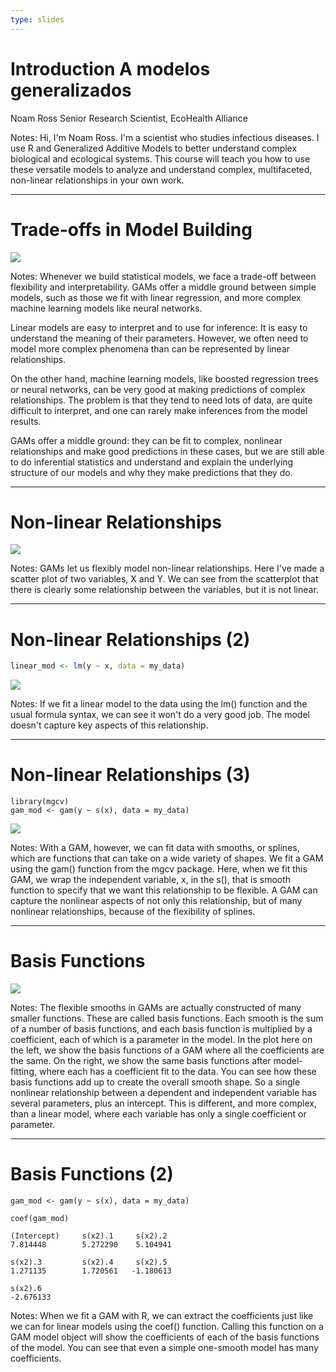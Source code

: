 ```yaml
---
type: slides
---
```


# Introduction A modelos generalizados

Noam Ross 
Senior Research Scientist, EcoHealth Alliance

Notes: Hi, I'm Noam Ross. I'm a scientist who studies infectious diseases. I use R and Generalized Additive Models to better understand complex biological and ecological systems. This course will teach you how to use these versatile models to analyze and understand complex, multifaceted, non-linear relationships in your own work.

---

# Trade-offs in Model Building

![](https://github.com/noamross/gams-in-r-course/blob/master/images/tradeoff-slider.png?raw=true)


Notes: Whenever we build statistical models, we face a trade-off between flexibility and interpretability. GAMs offer a middle ground between simple models, such as those we fit with linear regression, and more complex machine learning models like neural networks.

Linear models are easy to interpret and to use for inference: It is easy to understand the meaning of their parameters. However, we often need to model more complex phenomena than can be represented by linear relationships.

On the other hand, machine learning models, like boosted regression trees or neural networks, can be very good at making predictions of complex relationships. The problem is that they tend to need lots of data, are quite difficult to interpret, and one can rarely make inferences from the model results.

GAMs offer a middle ground: they can be fit to complex, nonlinear relationships and make good predictions in these cases, but we are still able to do inferential statistics and understand and explain the underlying structure of our models and why they make predictions that they do.

---

# Non-linear Relationships

![](https://github.com/noamross/gams-in-r-course/blob/master/images/nonlinear-scatter-1.png?raw=true)

Notes: GAMs let us flexibly model non-linear relationships. Here I've made a scatter plot of two variables, X and Y. We can see from the scatterplot that there is clearly some relationship between the variables, but it is not linear.

---

# Non-linear Relationships (2)

```r
linear_mod <- lm(y ~ x, data = my_data)
```

![](https://github.com/noamross/gams-in-r-course/blob/master/images/nonlinear-scatter-lm-1.png?raw=true)

Notes: If we fit a linear model to the data using the lm() function and the usual formula syntax, we can see it won't do a very good job. The model doesn't capture key aspects of this relationship.

---

# Non-linear Relationships (3)

```{r}
library(mgcv)
gam_mod <- gam(y ~ s(x), data = my_data)
```

![](https://github.com/noamross/gams-in-r-course/blob/master/images/nonlinear-scatter-gam-1.png?raw=true)

Notes: With a GAM, however, we can fit data with smooths, or splines, which are functions that can take on a wide variety of shapes. 
We fit a GAM using the gam() function from the mgcv package. 
Here, when we fit this GAM, we wrap the independent variable, x, in the s(), that is smooth function to specify that we want this relationship to be flexible.
A GAM can capture the nonlinear aspects of not only this relationship, but of many nonlinear relationships, because of the flexibility of splines.

---

# Basis Functions

![](https://github.com/noamross/gams-in-r-course/blob/master/images/basis-functions-1.png?raw=true)

Notes: The flexible smooths in GAMs are actually constructed of many smaller functions. These are called basis functions. Each smooth is the sum of a number of basis functions, and each basis function is multiplied by a coefficient, each of which is a parameter in the model. In the plot here on the left, we show the basis functions of a GAM where all the coefficients are the same. On the right, we show the same basis functions after model-fitting, where each has a coefficient fit to the data. You can see how these basis functions add up to create the overall smooth shape. So a single nonlinear relationship between a dependent and independent variable has several parameters, plus an intercept. This is different, and more complex, than a linear model, where each variable has only a single coefficient or parameter.

---

# Basis Functions (2)

```{r}
gam_mod <- gam(y ~ s(x), data = my_data)

coef(gam_mod)

(Intercept)     s(x2).1     s(x2).2    
7.814448        5.272290    5.104941
     
s(x2).3         s(x2).4     s(x2).5
1.271135        1.720561   -1.180613 
     
s(x2).6 
-2.676133
```

Notes: When we fit a GAM with R, we can extract the coefficients just like we can for linear models using the coef() function.  Calling this function on a GAM model object will show the coefficients of each of the basis functions of the model.  You can see that even a simple one-smooth model has many coefficients.
